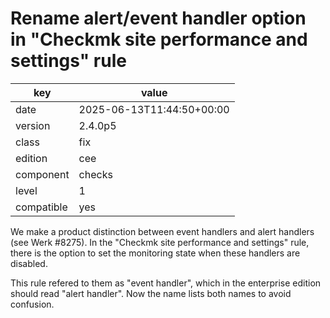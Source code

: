 [//]: # (werk v2)
# Rename alert/event handler option in "Checkmk site performance and settings" rule

key        | value
---------- | ---
date       | 2025-06-13T11:44:50+00:00
version    | 2.4.0p5
class      | fix
edition    | cee
component  | checks
level      | 1
compatible | yes

We make a product distinction between event handlers and alert handlers
(see Werk #8275). In the "Checkmk site performance and settings" rule,
there is the option to set the monitoring state when these handlers are
disabled.

This rule refered to them as "event handler", which in the enterprise
edition should read "alert handler". Now the name lists both names to
avoid confusion.
